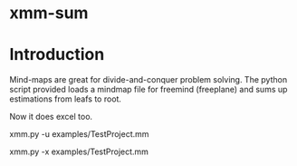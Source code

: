 # xmm-sum
<h1>Introduction</h1>

Mind-maps are great for divide-and-conquer problem solving. The python script provided loads a mindmap file for freemind (freeplane) and sums up estimations from leafs to root. 

Now it does excel too.

xmm.py -u examples/TestProject.mm

xmm.py -x examples/TestProject.mm
